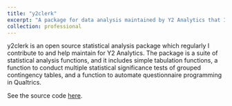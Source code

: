 ```yaml
---
title: "y2clerk"
excerpt: "A package for data analysis maintained by Y2 Analytics that I contribute to"
collection: professional
---
```


y2clerk is an open source statistical analysis package which regularly I contribute to and help maintain for Y2 Analytics. The package is a suite of statistical analysis functions, and it includes simple tabulation functions, a function to conduct multiple statistical significance tests of grouped contingency tables, and a function to automate questionnaire programming in Qualtrics.

See the source code [here](https://github.com/y2analytics/y2clerk).
